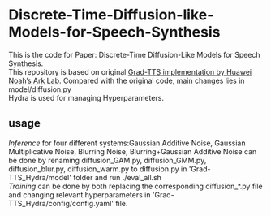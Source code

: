 # Discrete-Time-Diffusion-like-Models-for-Speech-Synthesis

This is the code for Paper: Discrete-Time Diffusion-Like Models for Speech Synthesis. <br>
This repository is based on original [Grad-TTS implementation by Huawei Noah’s Ark Lab](https://github.com/huawei-noah/Speech-Backbones/tree/main/Grad-TTS). Compared with the original code, main changes lies in model/diffusion.py <br>
Hydra is used for managing Hyperparameters.<br>

## usage
*Inference* for four different systems:Gaussian Additive Noise, Gaussian Multiplicative Noise, Blurring Noise, Blurring+Gaussian Additive Noise can be done by renaming diffusion_GAM.py, diffusion_GMM.py, diffusion_blur.py, diffusion_warm.py to diffusion.py in 'Grad-TTS_Hydra/model' folder and run ./eval_all.sh <br>
*Training* can be done by both replacing the corresponding diffusion_*.py file and changing relevant hyperparameters in 'Grad-TTS_Hydra/config/config.yaml' file.
